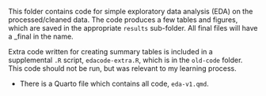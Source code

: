 This folder contains code for simple exploratory data analysis (EDA) on the processed/cleaned data. The code produces a few tables and figures, which are saved in the appropriate `results` sub-folder. All final files will have a _final in the name.

Extra code written for creating summary tables is included in a supplemental `.R` script, `edacode-extra.R`, which is in the `old-code` folder. This code should not be run, but was relevant to my learning process.

* There is a Quarto file which contains all code, `eda-v1.qmd`.
